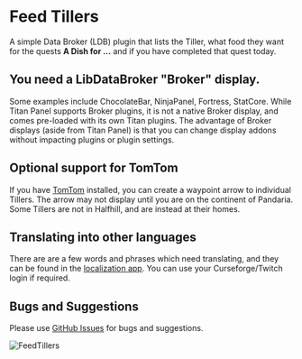 # Feed Tillers

A simple Data Broker (LDB) plugin that lists the Tiller, what food they want for the quests **A Dish for ...** and if you have completed that quest today.

## You need a LibDataBroker "Broker" display.

Some examples include ChocolateBar, NinjaPanel, Fortress, StatCore. While Titan Panel supports Broker plugins, it is not a native Broker display, and comes pre-loaded with its own Titan plugins. The advantage of Broker displays (aside from Titan Panel) is that you can change display addons without impacting plugins or plugin settings.

## Optional support for TomTom

If you have [TomTom](https://www.curseforge.com/wow/addons/tomtom) installed, you can create a waypoint arrow to individual Tillers. The arrow may not display until you are on the continent of Pandaria. Some Tillers are not in Halfhill, and are instead at their homes.

## Translating into other languages

There are are a few words and phrases which need translating, and they can be found in the [localization app](https://www.wowace.com/projects/feedtillers/localization). You can use your Curseforge/Twitch login if required.

## Bugs and Suggestions

Please use [GitHub Issues](https://github.com/Myrroddin/feedtillers/issues) for bugs and suggestions.

![FeedTillers](https://github.com/user-attachments/assets/7a4f9bcb-49be-4d82-8048-4ab3f6626523)
